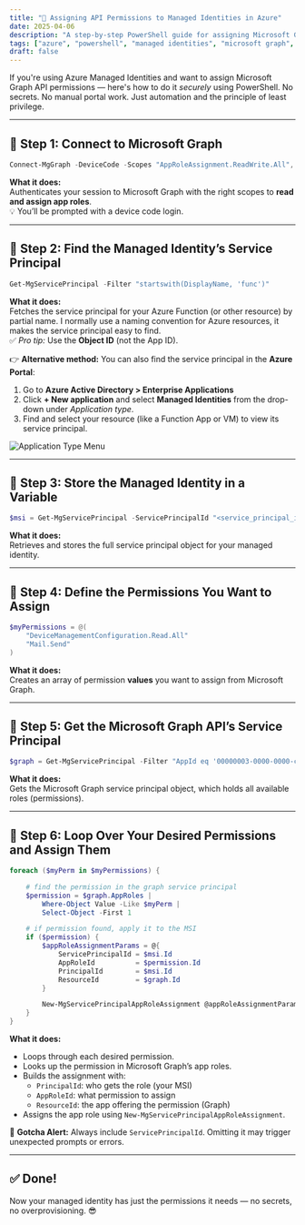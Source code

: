 ```yaml
---
title: "🔐 Assigning API Permissions to Managed Identities in Azure"
date: 2025-04-06
description: "A step-by-step PowerShell guide for assigning Microsoft Graph permissions to Azure managed identities."
tags: ["azure", "powershell", "managed identities", "microsoft graph", "api permissions"]
draft: false
---
```


If you're using Azure Managed Identities and want to assign Microsoft Graph API permissions — here's how to do it *securely* using PowerShell. No secrets. No manual portal work. Just automation and the principle of least privilege.

---

## 🧩 Step 1: Connect to Microsoft Graph

```powershell
Connect-MgGraph -DeviceCode -Scopes "AppRoleAssignment.ReadWrite.All", "Application.Read.All"
```

**What it does:**  
Authenticates your session to Microsoft Graph with the right scopes to **read and assign app roles**.  
💡 You’ll be prompted with a device code login.

---

## 🧩 Step 2: Find the Managed Identity’s Service Principal

```powershell
Get-MgServicePrincipal -Filter "startswith(DisplayName, 'func')"
```

**What it does:**  
Fetches the service principal for your Azure Function (or other resource) by partial name. I normally use a naming convention for Azure resources, it makes the service principal easy to find.   
✅ *Pro tip:* Use the **Object ID** (not the App ID).

👉 **Alternative method:** You can also find the service principal in the **Azure Portal**:
1. Go to **Azure Active Directory > Enterprise Applications**
2. Click **+ New application** and select **Managed Identities** from the drop-down under *Application type*.
3. Find and select your resource (like a Function App or VM) to view its service principal.

![Application Type Menu](/image.png)

---

## 🧩 Step 3: Store the Managed Identity in a Variable

```powershell
$msi = Get-MgServicePrincipal -ServicePrincipalId "<service_principal_id>"
```

**What it does:**  
Retrieves and stores the full service principal object for your managed identity.

---

## 🧩 Step 4: Define the Permissions You Want to Assign

```powershell
$myPermissions = @(
    "DeviceManagementConfiguration.Read.All"
    "Mail.Send"
)
```

**What it does:**  
Creates an array of permission **values** you want to assign from Microsoft Graph.

---

## 🧩 Step 5: Get the Microsoft Graph API’s Service Principal

```powershell
$graph = Get-MgServicePrincipal -Filter "AppId eq '00000003-0000-0000-c000-000000000000'"
```

**What it does:**  
Gets the Microsoft Graph service principal object, which holds all available roles (permissions).

---

## 🧩 Step 6: Loop Over Your Desired Permissions and Assign Them

```powershell
foreach ($myPerm in $myPermissions) {

    # find the permission in the graph service principal
    $permission = $graph.AppRoles | 
        Where-Object Value -Like $myPerm | 
        Select-Object -First 1

    # if permission found, apply it to the MSI
    if ($permission) {
        $appRoleAssignmentParams = @{
            ServicePrincipalId = $msi.Id
            AppRoleId          = $permission.Id
            PrincipalId        = $msi.Id
            ResourceId         = $graph.Id
        }

        New-MgServicePrincipalAppRoleAssignment @appRoleAssignmentParams -Confirm
    }
}
```

**What it does:**  
- Loops through each desired permission.  
- Looks up the permission in Microsoft Graph’s app roles.  
- Builds the assignment with:
  - `PrincipalId`: who gets the role (your MSI)  
  - `AppRoleId`: what permission to assign  
  - `ResourceId`: the app offering the permission (Graph)  
- Assigns the app role using `New-MgServicePrincipalAppRoleAssignment`.

🚨 **Gotcha Alert:** Always include `ServicePrincipalId`. Omitting it may trigger unexpected prompts or errors.

---

## ✅ Done!

Now your managed identity has just the permissions it needs — no secrets, no overprovisioning. 😎
